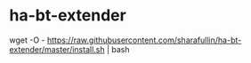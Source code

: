 # ha-bt-extender

wget -O - https://raw.githubusercontent.com/sharafullin/ha-bt-extender/master/install.sh | bash